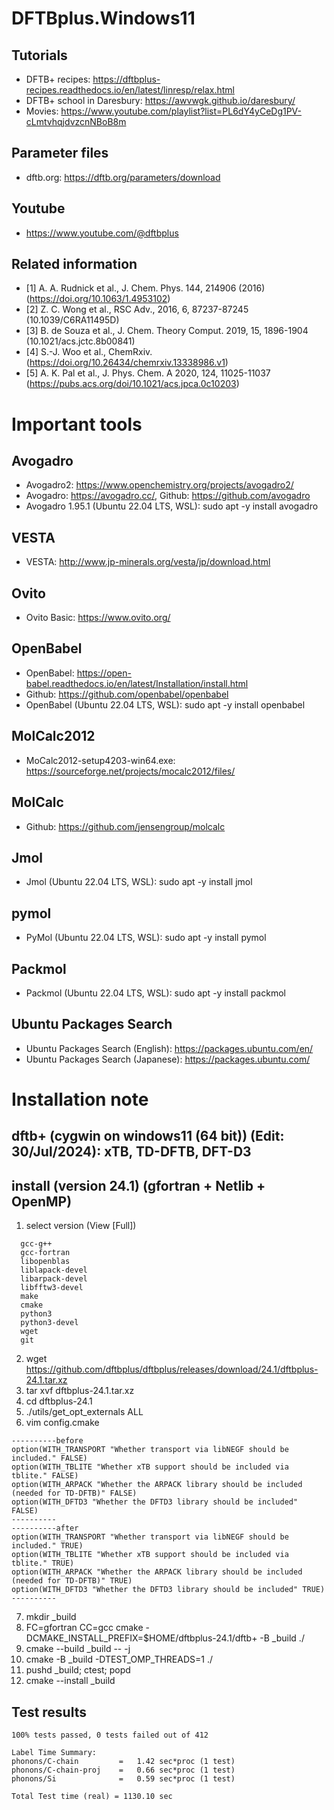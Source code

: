 # DFTBplus.Windows11

## Tutorials
- DFTB+ recipes: https://dftbplus-recipes.readthedocs.io/en/latest/linresp/relax.html
- DFTB+ school in Daresbury: https://awvwgk.github.io/daresbury/
- Movies: https://www.youtube.com/playlist?list=PL6dY4yCeDg1PV-cLmtvhqjdvzcnNBoB8m

## Parameter files
- dftb.org: https://dftb.org/parameters/download

## Youtube
- https://www.youtube.com/@dftbplus

## Related information
- [1] A. A. Rudnick et al., J. Chem. Phys. 144, 214906 (2016) (https://doi.org/10.1063/1.4953102)
- [2] Z. C. Wong et al., RSC Adv., 2016, 6, 87237-87245 (10.1039/C6RA11495D)
- [3] B. de Souza et al., J. Chem. Theory Comput. 2019, 15, 1896-1904 (10.1021/acs.jctc.8b00841)
- [4] S.-J. Woo et al., ChemRxiv. (https://doi.org/10.26434/chemrxiv.13338986.v1)
- [5] A. K. Pal et al., J. Phys. Chem. A 2020, 124, 11025-11037 (https://pubs.acs.org/doi/10.1021/acs.jpca.0c10203)

# Important tools

## Avogadro
- Avogadro2: https://www.openchemistry.org/projects/avogadro2/
- Avogadro: https://avogadro.cc/, Github: https://github.com/avogadro
- Avogadro 1.95.1 (Ubuntu 22.04 LTS, WSL): sudo apt -y install avogadro

## VESTA
- VESTA: http://www.jp-minerals.org/vesta/jp/download.html

## Ovito
- Ovito Basic: https://www.ovito.org/

## OpenBabel
- OpenBabel: https://open-babel.readthedocs.io/en/latest/Installation/install.html
- Github: https://github.com/openbabel/openbabel
- OpenBabel (Ubuntu 22.04 LTS, WSL): sudo apt -y install openbabel

## MolCalc2012
- MoCalc2012-setup4203-win64.exe: https://sourceforge.net/projects/mocalc2012/files/

## MolCalc
- Github: https://github.com/jensengroup/molcalc

## Jmol
- Jmol (Ubuntu 22.04 LTS, WSL): sudo apt -y install jmol

## pymol
- PyMol (Ubuntu 22.04 LTS, WSL): sudo apt -y install pymol

## Packmol
- Packmol (Ubuntu 22.04 LTS, WSL): sudo apt -y install packmol

## Ubuntu Packages Search
- Ubuntu Packages Search (English): https://packages.ubuntu.com/en/
- Ubuntu Packages Search (Japanese): https://packages.ubuntu.com/


# Installation note
## dftb+ (cygwin on windows11 (64 bit)) (Edit: 30/Jul/2024): xTB, TD-DFTB, DFT-D3

## install (version 24.1) (gfortran + Netlib + OpenMP)
1. select version (View [Full])
```
  gcc-g++
  gcc-fortran
  libopenblas
  liblapack-devel
  libarpack-devel
  libfftw3-devel
  make
  cmake
  python3
  python3-devel
  wget
  git
```
2. wget https://github.com/dftbplus/dftbplus/releases/download/24.1/dftbplus-24.1.tar.xz
3. tar xvf dftbplus-24.1.tar.xz
4. cd dftbplus-24.1
5. ./utils/get_opt_externals ALL
6. vim config.cmake
```
----------before
option(WITH_TRANSPORT "Whether transport via libNEGF should be included." FALSE)
option(WITH_TBLITE "Whether xTB support should be included via tblite." FALSE)
option(WITH_ARPACK "Whether the ARPACK library should be included (needed for TD-DFTB)" FALSE)
option(WITH_DFTD3 "Whether the DFTD3 library should be included" FALSE)
----------
----------after
option(WITH_TRANSPORT "Whether transport via libNEGF should be included." TRUE)
option(WITH_TBLITE "Whether xTB support should be included via tblite." TRUE)
option(WITH_ARPACK "Whether the ARPACK library should be included (needed for TD-DFTB)" TRUE)
option(WITH_DFTD3 "Whether the DFTD3 library should be included" TRUE)
----------
```
7. mkdir _build
8. FC=gfortran CC=gcc cmake -DCMAKE_INSTALL_PREFIX=$HOME/dftbplus-24.1/dftb+ -B _build ./
9. cmake --build _build -- -j
10. cmake -B _build -DTEST_OMP_THREADS=1 ./
11. pushd _build; ctest; popd
12. cmake --install _build

## Test results
```
100% tests passed, 0 tests failed out of 412

Label Time Summary:
phonons/C-chain         =   1.42 sec*proc (1 test)
phonons/C-chain-proj    =   0.66 sec*proc (1 test)
phonons/Si              =   0.59 sec*proc (1 test)

Total Test time (real) = 1130.10 sec
```